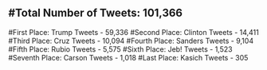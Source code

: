 #Total Number of Tweets: 101,366 
---
#First Place: Trump Tweets - 59,336
#Second Place: Clinton Tweets - 14,411
#Third Place: Cruz Tweets - 10,094
#Fourth Place: Sanders Tweets - 9,104
#Fifth Place: Rubio Tweets - 5,575
#Sixth Place: Jeb! Tweets - 1,523
#Seventh Place: Carson Tweets - 1,018
#Last Place: Kasich Tweets - 305
